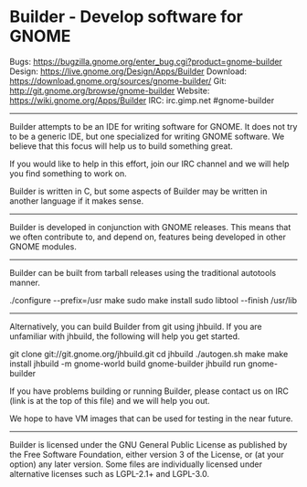 Builder - Develop software for GNOME
====================================

Bugs: https://bugzilla.gnome.org/enter_bug.cgi?product=gnome-builder
Design: https://live.gnome.org/Design/Apps/Builder
Download: https://download.gnome.org/sources/gnome-builder/
Git: http://git.gnome.org/browse/gnome-builder
Website: https://wiki.gnome.org/Apps/Builder
IRC: irc.gimp.net #gnome-builder

----

Builder attempts to be an IDE for writing software for GNOME. It does not try
to be a generic IDE, but one specialized for writing GNOME software. We believe
that this focus will help us to build something great.

If you would like to help in this effort, join our IRC channel and we will help
you find something to work on.

Builder is written in C, but some aspects of Builder may be written in another
language if it makes sense.

----

Builder is developed in conjunction with GNOME releases. This means that we
often contribute to, and depend on, features being developed in other GNOME
modules.

----

Builder can be built from tarball releases using the traditional autotools
manner.

  ./configure --prefix=/usr
  make
  sudo make install
  sudo libtool --finish /usr/lib

----

Alternatively, you can build Builder from git using jhbuild. If you are
unfamiliar with jhbuild, the following will help you get started.

  git clone git://git.gnome.org/jhbuild.git
  cd jhbuild
  ./autogen.sh
  make
  make install
  jhbuild -m gnome-world build gnome-builder
  jhbuild run gnome-builder

If you have problems building or running Builder, please contact us on IRC
(link is at the top of this file) and we will help you out.

We hope to have VM images that can be used for testing in the near future.

----

Builder is licensed under the GNU General Public License as published by the
Free Software Foundation, either version 3 of the License, or (at your option)
any later version. Some files are individually licensed under alternative
licenses such as LGPL-2.1+ and LGPL-3.0.

